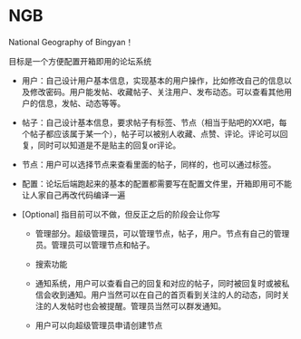 # NGB

National Geography of Bingyan！

目标是一个方便配置开箱即用的论坛系统

- 用户：自己设计用户基本信息，实现基本的用户操作，比如修改自己的信息以及修改密码。用户能发帖、收藏帖子、关注用户、发布动态。可以查看其他用户的信息，发帖、动态等等。

- 帖子：自己设计基本信息，要求帖子有标签、节点（相当于贴吧的XX吧，每个帖子都应该属于某一个），帖子可以被别人收藏、点赞、评论。评论可以回复，同时可以知道是不是贴主的回复or评论。

- 节点：用户可以选择节点来查看里面的帖子，同样的，也可以通过标签。

- 配置：论坛后端跑起来的基本的配置都需要写在配置文件里，开箱即用可不能让人家自己再改代码编译一遍

- [Optional] 指目前可以不做，但反正之后的阶段会让你写

  - 管理部分。超级管理员，可以管理节点，帖子，用户。节点有自己的管理员。管理员可以管理节点和帖子。

  - 搜索功能

  - 通知系统，用户可以查看自己的回复和对应的帖子，同时被回复时或被私信会收到通知。用户当然可以在自己的首页看到关注的人的动态，同时关注的人发帖时也会被提醒。管理员当然可以群发通知。

  - 用户可以向超级管理员申请创建节点

